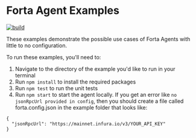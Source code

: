 # Forta Agent Examples

[![build](https://github.com/forta-protocol/forta-agent-examples/actions/workflows/build.yml/badge.svg)](https://github.com/forta-protocol/forta-agent-examples/actions/workflows/build.yml)

These examples demonstrate the possible use cases of Forta Agents with little to no configuration.

To run these examples, you'll need to:

1. Navigate to the directory of the example you'd like to run in your terminal
2. Run `npm install` to install the required packages
3. Run `npm test` to run the unit tests
4. Run `npm start` to start the agent locally. If you get an error like `no jsonRpcUrl provided in config`, then you should create a file called forta.config.json in the example folder that looks like:

```
{
  "jsonRpcUrl": "https://mainnet.infura.io/v3/YOUR_API_KEY"
}
```

